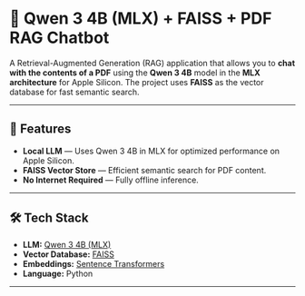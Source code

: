 
# 📄 Qwen 3 4B (MLX) + FAISS + PDF RAG Chatbot

A Retrieval-Augmented Generation (RAG) application that allows you to **chat with the contents of a PDF** using the **Qwen 3 4B** model in the **MLX architecture** for Apple Silicon.
The project uses **FAISS** as the vector database for fast semantic search.

---

## 🚀 Features

* **Local LLM** — Uses Qwen 3 4B in MLX for optimized performance on Apple Silicon.
* **FAISS Vector Store** — Efficient semantic search for PDF content.
* **No Internet Required** — Fully offline inference.

---

## 🛠️ Tech Stack

* **LLM:** [Qwen 3 4B (MLX)](https://huggingface.co/mlx-community/Qwen3-4B-Instruct-2507-4bit)
* **Vector Database:** [FAISS](https://faiss.ai/)
* **Embeddings:** [Sentence Transformers](https://www.sbert.net/)
* **Language:** Python

---
